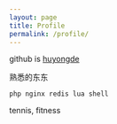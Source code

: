 ```yaml
---
layout: page 
title: Profile 
permalink: /profile/
---
```


github is [huyongde](https://github.com/huyongde)

熟悉的东东

`php nginx redis lua shell`

tennis, fitness
